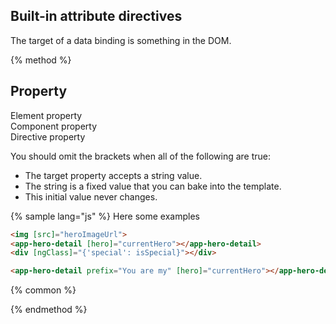 ## Built-in attribute directives

The target of a data binding is something in the DOM. 

{% method %}
## Property

Element property<br>
Component property<br>
Directive property

You should omit the brackets when all of the following are true:

* The target property accepts a string value.
* The string is a fixed value that you can bake into the template.
* This initial value never changes.

{% sample lang="js" %}
Here some examples

```html
<img [src]="heroImageUrl">
<app-hero-detail [hero]="currentHero"></app-hero-detail>
<div [ngClass]="{'special': isSpecial}"></div>

<app-hero-detail prefix="You are my" [hero]="currentHero"></app-hero-detail>
```

{% common %}

{% endmethod %}